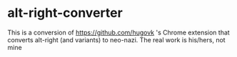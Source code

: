 # alt-right-converter

This is a conversion of https://github.com/hugovk 's Chrome extension that 
converts alt-right (and variants) to neo-nazi.  The real work is his/hers, not mine